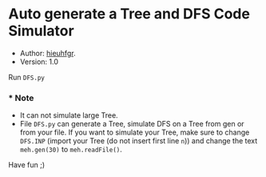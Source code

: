 # Auto generate a Tree and DFS Code Simulator

- Author: [hieuhfgr](hieuhfgr.pythonanywhere.com).
- Version: 1.0

Run `DFS.py`

### * Note
- It can not simulate large Tree.
- File `DFS.py` can generate a Tree, simulate DFS on a Tree from gen or from your file.
If you want to simulate your Tree, make sure to change `DFS.INP` (import your Tree (do not insert first line `n`))  and change the text `meh.gen(30)` to `meh.readFile()`.

Have fun ;)